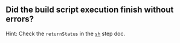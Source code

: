 ## Did the build script execution finish without errors?

Hint:
Check the `returnStatus` in the [`sh`](https://jenkins.io/doc/pipeline/steps/workflow-durable-task-step/#sh-shell-script) step doc.
